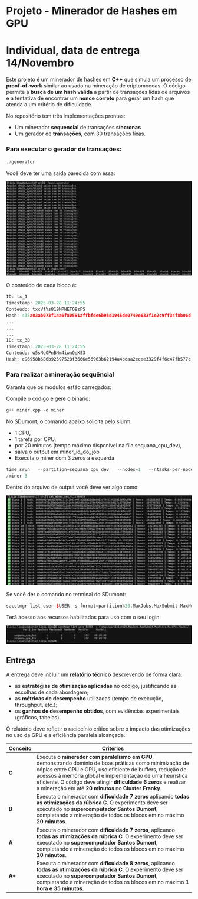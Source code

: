 # Projeto - Minerador de Hashes em GPU
# **Individual, data de entrega 14/Novembro**
Este projeto é um minerador de hashes em **C++** que simula um processo de **proof-of-work** similar ao usado na mineração de criptomoedas. O código permite a **busca de um hash válida** a partir de transações lidas de arquivos e a tentativa de encontrar um **nonce correto** para gerar um hash que atenda a um critério de dificuldade.

No repositório tem três implementações prontas:

- Um minerador **sequencial** de transações **síncronas**
- Um gerador de **transações**, com 30 transações fixas.

### Para executar o gerador de transações:

```cpp
./generator
```

Você deve ter uma saída parecida com essa:

![image.png](imgs/image.png)

O conteúdo de cada bloco é:

```cpp
ID: tx_1
Timestamp: 2025-03-28 11:24:55
Conteúdo: txcVfYs819MPNETO9zPS
Hash: 435a03ab073f14a6f80591affbfde6b98d1945de0749e633f1e2c9ff34f8b06d
...
...
...
ID: tx_30
Timestamp: 2025-03-28 11:24:55
Conteúdo: w5sNqOPnBNm4iwnQeXS3
Hash: c96958b686b92597528f3666e56963b62194a4bdaa2ecee3329f4f6c47fb577c

```

### Para realizar a mineração sequêncial

Garanta que os módulos estão carregados:

Compile o código e gere o binário:

```cpp
g++ miner.cpp -o miner
```
No SDumont, o comando abaixo solicita pelo slurm:

- 1 CPU,
- 1 tarefa por CPU,
- por 20 minutos (tempo máximo disponível na fila sequana_cpu_dev),
- salva o output em miner_id_do_job
- Executa o miner com 3 zeros a esquerda

```cpp
time srun   --partition=sequana_cpu_dev   --nodes=1   --ntasks-per-node=1   --time=00:20:00  --output=miner_%j   .
/miner 3
```
Dentro do arquivo de output você deve ver algo como:

![image.png](imgs/image2.png)

Se você der o comando no terminal do SDumont:

```cpp
sacctmgr list user $USER -s format=partition%20,MaxJobs,MaxSubmit,MaxNodes,MaxCPUs,MaxWall
```

Terá acesso aos recursos habilitados para uso com o seu login:

![image.png](imgs/image3.png)



## **Entrega**

A entrega deve incluir um **relatório técnico** descrevendo de forma clara:

* as **estratégias de otimização aplicadas** no código, justificando as escolhas de cada abordagem;
* as **métricas de desempenho** utilizadas (tempo de execução, throughput, etc.);
* os **ganhos de desempenho obtidos**, com evidências experimentais (gráficos, tabelas).

O relatório deve refletir o raciocínio crítico sobre o impacto das otimizações no uso da GPU e a eficiência paralela alcançada.


| **Conceito** | **Critérios**                                                                                                                                                                                                                                                                                                                                                                 |
| ------------ | -------------------------------------------------------------------------------------------------------------------------------------------------------------------------------------------------------------------------------------------------------------------------------------------------------------------------------------------------------------------------------------- |
| **C**        | Executa o **minerador com paralelismo em GPU**, demonstrando domínio de boas práticas como minimização de cópias entre CPU e GPU, uso eficiente de buffers, redução de acessos à memória global e implementação de uma heurística eficiente. O código deve atingir **dificuldade 6 zeros** e realizar a mineração em até **20 minutos** no **Cluster Franky**. |
| **B**        | Executa o minerador com **dificuldade 7 zeros** aplicando **todas as otimizações da rúbrica C**. O experimento deve ser executado no **supercomputador Santos Dumont**, completando a mineração de todos os blocos em no máximo **20 minutos**.                                                                                        |
| **A**        | Executa o minerador com **dificuldade 7 zeros**, aplicando **todas as otimizações da rúbrica C**. O experimento deve ser executado no **supercomputador Santos Dumont**, completando a mineração de todos os blocos em no máximo **10 minutos**.                                                                                        |
| **A+**        | Executa o minerador com **dificuldade 8 zeros**, aplicando **todas as otimizações da rúbrica C**. O experimento deve ser executado no **supercomputador Santos Dumont**, completando a mineração de todos os blocos em no máximo **1 hora e 35 minutos**.                                                                                        |


 
